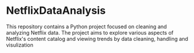 # NetflixDataAnalysis
This repository contains a Python project focused on cleaning and analyzing Netflix data. The project aims to explore various aspects of Netflix's content catalog and viewing trends by data cleaning, handling and visulization
